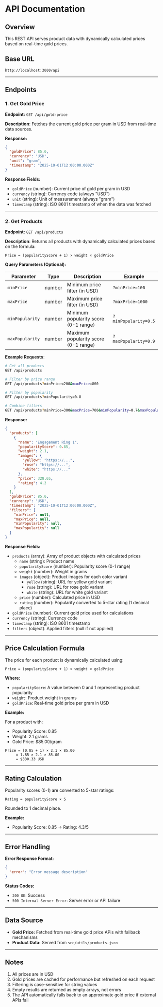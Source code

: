 # API Documentation

## Overview

This REST API serves product data with dynamically calculated prices based on real-time gold prices.

## Base URL

```
http://localhost:3000/api
```

---

## Endpoints

### 1. Get Gold Price

**Endpoint:** `GET /api/gold-price`

**Description:** Fetches the current gold price per gram in USD from real-time data sources.

**Response:**

```json
{
  "goldPrice": 85.0,
  "currency": "USD",
  "unit": "gram",
  "timestamp": "2025-10-01T12:00:00.000Z"
}
```

**Response Fields:**

- `goldPrice` (number): Current price of gold per gram in USD
- `currency` (string): Currency code (always "USD")
- `unit` (string): Unit of measurement (always "gram")
- `timestamp` (string): ISO 8601 timestamp of when the data was fetched

---

### 2. Get Products

**Endpoint:** `GET /api/products`

**Description:** Returns all products with dynamically calculated prices based on the formula:

```
Price = (popularityScore + 1) × weight × goldPrice
```

**Query Parameters (Optional):**

| Parameter       | Type   | Description                          | Example              |
| --------------- | ------ | ------------------------------------ | -------------------- |
| `minPrice`      | number | Minimum price filter (in USD)        | `?minPrice=100`      |
| `maxPrice`      | number | Maximum price filter (in USD)        | `?maxPrice=1000`     |
| `minPopularity` | number | Minimum popularity score (0-1 range) | `?minPopularity=0.5` |
| `maxPopularity` | number | Maximum popularity score (0-1 range) | `?maxPopularity=0.9` |

**Example Requests:**

```bash
# Get all products
GET /api/products

# Filter by price range
GET /api/products?minPrice=200&maxPrice=800

# Filter by popularity
GET /api/products?minPopularity=0.8

# Combine filters
GET /api/products?minPrice=300&maxPrice=700&minPopularity=0.7&maxPopularity=0.95
```

**Response:**

```json
{
  "products": [
    {
      "name": "Engagement Ring 1",
      "popularityScore": 0.85,
      "weight": 2.1,
      "images": {
        "yellow": "https://...",
        "rose": "https://...",
        "white": "https://..."
      },
      "price": 328.65,
      "rating": 4.3
    }
  ],
  "goldPrice": 85.0,
  "currency": "USD",
  "timestamp": "2025-10-01T12:00:00.000Z",
  "filters": {
    "minPrice": null,
    "maxPrice": null,
    "minPopularity": null,
    "maxPopularity": null
  }
}
```

**Response Fields:**

- `products` (array): Array of product objects with calculated prices
  - `name` (string): Product name
  - `popularityScore` (number): Popularity score (0-1 range)
  - `weight` (number): Weight in grams
  - `images` (object): Product images for each color variant
    - `yellow` (string): URL for yellow gold variant
    - `rose` (string): URL for rose gold variant
    - `white` (string): URL for white gold variant
  - `price` (number): Calculated price in USD
  - `rating` (number): Popularity converted to 5-star rating (1 decimal place)
- `goldPrice` (number): Current gold price used for calculations
- `currency` (string): Currency code
- `timestamp` (string): ISO 8601 timestamp
- `filters` (object): Applied filters (null if not applied)

---

## Price Calculation Formula

The price for each product is dynamically calculated using:

```
Price = (popularityScore + 1) × weight × goldPrice
```

**Where:**

- `popularityScore`: A value between 0 and 1 representing product popularity
- `weight`: Product weight in grams
- `goldPrice`: Real-time gold price per gram in USD

**Example:**

For a product with:

- Popularity Score: 0.85
- Weight: 2.1 grams
- Gold Price: $85.00/gram

```
Price = (0.85 + 1) × 2.1 × 85.00
     = 1.85 × 2.1 × 85.00
     = $330.33 USD
```

---

## Rating Calculation

Popularity scores (0-1) are converted to 5-star ratings:

```
Rating = popularityScore × 5
```

Rounded to 1 decimal place.

**Example:**

- Popularity Score: 0.85 → Rating: 4.3/5

---

## Error Handling

**Error Response Format:**

```json
{
  "error": "Error message description"
}
```

**Status Codes:**

- `200 OK`: Success
- `500 Internal Server Error`: Server error or API failure

---

## Data Source

- **Gold Price:** Fetched from real-time gold price APIs with fallback mechanisms
- **Product Data:** Served from `src/utils/products.json`

---

## Notes

1. All prices are in USD
2. Gold prices are cached for performance but refreshed on each request
3. Filtering is case-sensitive for string values
4. Empty results are returned as empty arrays, not errors
5. The API automatically falls back to an approximate gold price if external APIs fail
